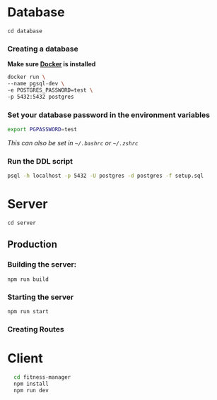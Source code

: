 # Database

`cd database`

### Creating a database

**Make sure [Docker](https://www.docker.com/products/docker-desktop/#) is installed**

```bash
docker run \
--name pgsql-dev \
-e POSTGRES_PASSWORD=test \
-p 5432:5432 postgres
```

### Set your database password in the environment variables

```bash
export PGPASSWORD=test
```

_This can also be set in `~/.bashrc` or `~/.zshrc`_

### Run the DDL script

```bash
psql -h localhost -p 5432 -U postgres -d postgres -f setup.sql
```

# Server

`cd server`

## Production

### Building the server:

`npm run build`

### Starting the server

`npm run start`

### Creating Routes

# Client

```bash
  cd fitness-manager
  npm install
  npm run dev
```
